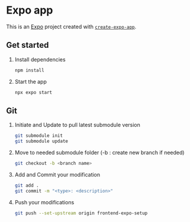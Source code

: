 # Expo app

This is an [Expo](https://expo.dev) project created with [`create-expo-app`](https://www.npmjs.com/package/create-expo-app).

## Get started

1. Install dependencies

   ```bash
   npm install
   ```

2. Start the app

   ```bash
   npx expo start
   ```

## Git

1. Initiate and Update to pull latest submodule version
   ```bash
   git submodule init
   git submodule update
   ```

2. Move to needed submodule folder (-b : create new branch if needed)
   ```bash
   git checkout -b <branch name>
   ```

3. Add and Commit your modification
   ```bash
   git add .
   git commit -m "<type>: <description>" 
   ```

4. Push your modifications
   ```bash
   git push --set-upstream origin frontend-expo-setup
   ```